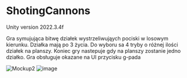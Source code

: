 # ShotingCannons
Unity version 2022.3.4f

Gra symujująca bitwę działek wystrzeliwująych pociski w losowym kierunku.
Działka mają po 3 życia. 
Do wyboru sa 4 tryby o różnej ilości działek na planszy.
Koniec gry nastepuje gdy na planszy zostanie jedno działko. Gra obsługuje okazane na UI przycisku g-pada

![Mockup2](https://github.com/Sabekk/ShotingCannons/assets/5255050/ca95778a-218f-4f79-9d2a-31ef213cb78d)
![image](https://github.com/Sabekk/ShotingCannons/assets/5255050/2d46e7f2-dea8-4f2b-a9a5-9e0489d9fb28)


